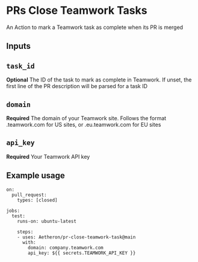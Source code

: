 # PRs Close Teamwork Tasks

An Action to mark a Teamwork task as complete when its PR is merged

## Inputs

## `task_id`

**Optional** The ID of the task to mark as complete in Teamwork. If unset, the first line of the PR description will be parsed for a task ID

## `domain`

**Required** The domain of your Teamwork site. Follows the format <company>.teamwork.com for US sites, or <company>.eu.teamwork.com for EU sites

## `api_key`

**Required** Your Teamwork API key

## Example usage

```
on:
  pull_request:
    types: [closed]

jobs:
  test:
    runs-on: ubuntu-latest

    steps:
    - uses: Aetheron/pr-close-teamwork-task@main
      with:
        domain: company.teamwork.com
        api_key: ${{ secrets.TEAMWORK_API_KEY }}
```
